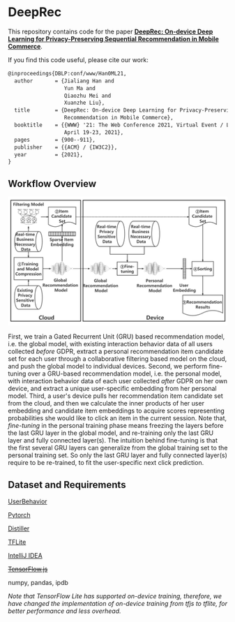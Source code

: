 # DeepRec

This repository contains code for the paper [**DeepRec: On-device Deep Learning for Privacy-Preserving Sequential Recommendation in Mobile Commerce**](https://dl.acm.org/doi/10.1145/3442381.3449942).

If you find this code useful, please cite our work:

```latex
@inproceedings{DBLP:conf/www/Han0ML21,
  author       = {Jialiang Han and
                  Yun Ma and
                  Qiaozhu Mei and
                  Xuanzhe Liu},
  title        = {DeepRec: On-device Deep Learning for Privacy-Preserving Sequential
                  Recommendation in Mobile Commerce},
  booktitle    = {{WWW} '21: The Web Conference 2021, Virtual Event / Ljubljana, Slovenia,
                  April 19-23, 2021},
  pages        = {900--911},
  publisher    = {{ACM} / {IW3C2}},
  year         = {2021},
}
```

## Workflow Overview

![Approach](https://github.com/hanjialiang/DeepRec/blob/main/Approach.png)

First, we train a Gated Recurrent Unit (GRU) based recommendation model, i.e. the global model, with existing interaction behavior data of all users collected *before* GDPR, extract a personal recommendation item candidate set for each user through a collaborative filtering based model on the cloud, and push the global model to individual devices. Second, we perform fine-tuning over a GRU-based recommendation model, i.e. the personal model, with interaction behavior data of each user collected *after* GDPR on her own device, and extract a unique user-specific embedding from her personal model. Third, a user's device pulls her recommendation item candidate set from the cloud, and then we calculate the inner products of her user embedding and candidate item embeddings to acquire scores representing probabilities she would like to click an item in the current session. Note that, *fine-tuning* in the personal training phase means freezing the layers before the last GRU layer in the global model, and re-training only the last GRU layer and fully connected layer(s). The intuition behind fine-tuning is that the first several GRU layers can generalize from the global training set to the personal training set. So only the last GRU layer and fully connected layer(s) require to be re-trained, to fit the user-specific next click prediction.

## Dataset and Requirements

[UserBehavior](https://tianchi.aliyun.com/dataset/dataDetail?dataId=649])

[Pytorch](https://pytorch.org/)

[Distiller](https://intellabs.github.io/distiller/)

[TFLite](https://www.tensorflow.org/lite)

[IntelliJ IDEA](https://www.jetbrains.com/idea/)

~~[TensorFlow.js](https://www.tensorflow.org/js)~~

numpy, pandas, ipdb

*Note that TensorFlow Lite has supported on-device training, therefore, we have changed the implementation of on-device training from tfjs to tflite, for better performance and less overhead.*
